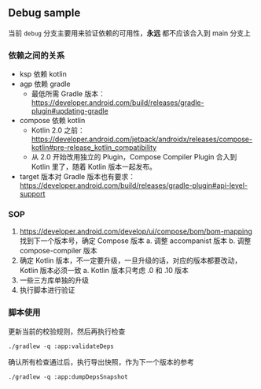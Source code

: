 ## Debug sample
当前 `debug` 分支主要用来验证依赖的可用性，**永远** 都不应该合入到 main 分支上

### 依赖之间的关系
- ksp 依赖 kotlin
- agp 依赖 gradle
  - 最低所需 Gradle 版本：https://developer.android.com/build/releases/gradle-plugin#updating-gradle
- compose 依赖 kotlin
  - Kotlin 2.0 之前：https://developer.android.com/jetpack/androidx/releases/compose-kotlin#pre-release_kotlin_compatibility
  - 从 2.0 开始改用独立的 Plugin，Compose Compiler Plugin 合入到 Kotlin 里了，随着 Kotlin 版本一起发布。
- target 版本对 Gradle 版本也有要求：https://developer.android.com/build/releases/gradle-plugin#api-level-support

### SOP
1. https://developer.android.com/develop/ui/compose/bom/bom-mapping 找到下一个版本号，确定 Compose 版本
   a. 调整 accompanist 版本
   b. 调整 compose-compiler 版本
2. 确定 Kotlin 版本，不一定要升级，一旦升级的话，对应的版本都要改动，Kotlin 版本必须一致
   a. Kotlin 版本只考虑 .0 和 .10 版本
3. 一些三方库单独的升级
4. 执行脚本进行验证

### 脚本使用

更新当前的校验规则，然后再执行检查

```shell
./gradlew -q :app:validateDeps
```

确认所有检查通过后，执行导出快照，作为下一个版本的参考

```shell
./gradlew -q :app:dumpDepsSnapshot
```